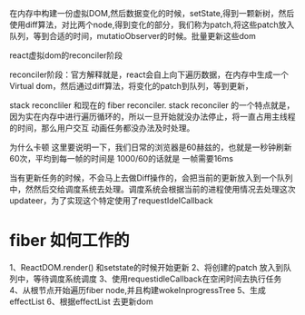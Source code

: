 在内存中构建一份虚拟DOM,然后数据变化的时候，setState,得到一颗新树，然后使用diff算法，对比两个node,得到变化的部分，我们称为patch,将这些patch放入队列，等到合适的时间，mutatioObserver的时候。批量更新这些dom

react虚拟dom的reconciler阶段

reconciler阶段：官方解释就是，react会自上向下遍历数据，在内存中生成一个Virtual dom，然后通过diff算法，将变化的patch到队列，等到更新，

stack reconcliler 和现在的 fiber reconciler.
stack reconciler 的一个特点就是，因为实在内存中进行遍历循环的，所以一旦开始就没办法停止，将一直占用主线程的时间，那么用户交互 动画任务都没办法及时处理。

为什么卡顿 这里要说明一下，我们日常的浏览器是60赫兹的，也就是一秒钟刷新60次，平均到每一帧的时间是 1000/60的话就是 一帧需要16ms


当有更新任务的时候，不会马上去做Diff操作的，会把当前的更新放入到一个队列中，然然后交给调度系统去处理。调度系统会根据当前的进程使用情况去处理这次updateer，为了实现这个特定使用了requestIdelCallback


# fiber 如何工作的

1、ReactDOM.render() 和setstate的时候开始更新
2、将创建的patch 放入到队列中，等待调度系统调度
3、使用requestidleCallback在空闲时间去执行任务
4、从根节点开始遍历fiber node,并且构建wokeInprogressTree
5、生成effectList
6、根据effectList 去更新dom